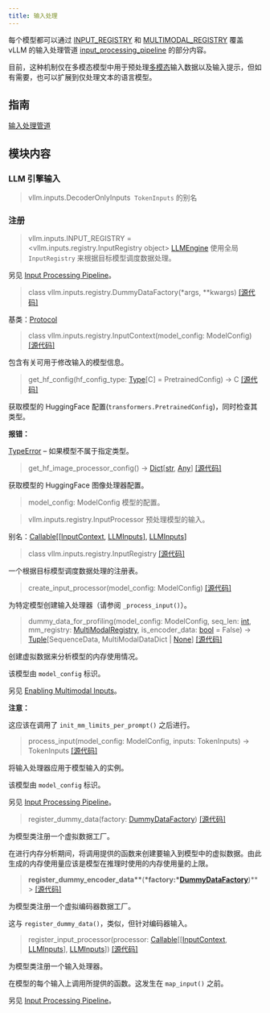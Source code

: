 ```yaml
---
title: 输入处理
---
```


每个模型都可以通过 [INPUT_REGISTRY](https://docs.vllm.ai/en/latest/dev/input_processing/model_inputs_index.html#vllm.inputs.INPUT_REGISTRY) 和 [MULTIMODAL_REGISTRY](https://docs.vllm.ai/en/latest/dev/multimodal/multimodal_index.html#vllm.multimodal.MULTIMODAL_REGISTRY) 覆盖 vLLM 的输入处理管道 [input_processing_pipeline](https://docs.vllm.ai/en/latest/dev/input_processing/input_processing_pipeline.html#input-processing-pipeline) 的部分内容。

目前，这种机制仅在多模态模型中用于预处理[多模态](https://docs.vllm.ai/en/latest/dev/multimodal/multimodal_index.html#multi-modality)输入数据以及输入提示，但如有需要，也可以扩展到仅处理文本的语言模型。

## 指南

[输入处理管道](https://docs.vllm.ai/en/latest/dev/input_processing/input_processing_pipeline.html)

## 模块内容

### LLM 引擎输入

> vllm.inputs.DecoderOnlyInputs
>  `TokenInputs` 的别名

### 注册

> vllm.inputs.INPUT_REGISTRY = <vllm.inputs.registry.InputRegistry object>
> [LLMEngine](https://docs.vllm.ai/en/latest/dev/engine/llm_engine.html#vllm.LLMEngine) 使用全局 `InputRegistry` 来根据目标模型调度数据处理。

另见 [Input Processing Pipeline](https://docs.vllm.ai/en/latest/dev/input_processing/input_processing_pipeline.html#input-processing-pipeline)。

> class vllm.inputs.registry.DummyDataFactory(\*args, \*\*kwargs)
> [[源代码]](https://docs.vllm.ai/en/latest/_modules/vllm/inputs/registry.html#DummyDataFactory)

基类：[Protocol](https://docs.python.org/3/library/typing.html#typing.Protocol)

> class vllm.inputs.registry.InputContext(model_config: ModelConfig)
> [[源代码]](https://docs.vllm.ai/en/latest/_modules/vllm/inputs/registry.html#InputContext)

包含有关可用于修改输入的模型信息。

> get_hf_config(hf_config_type: [Type](https://docs.python.org/3/library/typing.html#typing.Type)[C] = PretrainedConfig) → C
> [[源代码]](https://docs.vllm.ai/en/latest/_modules/vllm/inputs/registry.html#InputContext.get_hf_config)

获取模型的 HuggingFace 配置(`transformers.PretrainedConfig`)，同时检查其类型。

**报错：**

[TypeError](https://docs.python.org/3/library/exceptions.html#TypeError) – 如果模型不属于指定类型。

> get_hf_image_processor_config() → [Dict](https://docs.python.org/3/library/typing.html#typing.Dict)[[str](https://docs.python.org/3/library/stdtypes.html#str), [Any](https://docs.python.org/3/library/typing.html#typing.Any)] 
[[源代码]](https://docs.vllm.ai/en/latest/_modules/vllm/inputs/registry.html#InputContext.get_hf_image_processor_config)

获取模型的 HuggingFace 图像处理器配置。

> model_config: ModelConfig
> 模型的配置。

> vllm.inputs.registry.InputProcessor
> 预处理模型的输入。

别名：[Callable](https://docs.python.org/3/library/typing.html#typing.Callable)[[[InputContext](https://docs.vllm.ai/en/latest/dev/input_processing/model_inputs_index.html#vllm.inputs.registry.InputContext), [LLMInputs](https://docs.vllm.ai/en/latest/dev/input_processing/model_inputs_index.html#vllm.inputs.LLMInputs)], [LLMInputs](https://docs.vllm.ai/en/latest/dev/input_processing/model_inputs_index.html#vllm.inputs.LLMInputs)]

> class vllm.inputs.registry.InputRegistry
> [[源代码]](https://docs.vllm.ai/en/latest/_modules/vllm/inputs/registry.html#InputRegistry)

一个根据目标模型调度数据处理的注册表。

> create_input_processor(model_config: ModelConfig)
> [[源代码]](https://docs.vllm.ai/en/latest/_modules/vllm/inputs/registry.html#InputRegistry.create_input_processor)

为特定模型创建输入处理器（请参阅 `_process_input()`）。

> dummy_data_for_profiling(model_config: ModelConfig, seq_len: [int](https://docs.python.org/3/library/functions.html#int), mm_registry: [MultiModalRegistry](https://docs.vllm.ai/en/latest/dev/multimodal/multimodal_index.html#vllm.multimodal.MultiModalRegistry), is_encoder_data: [bool](https://docs.python.org/3/library/functions.html#bool) = False) → [Tuple](https://docs.python.org/3/library/typing.html#typing.Tuple)[SequenceData, MultiModalDataDict | [None](https://docs.python.org/3/library/constants.html#None)]
> [[源代码]](https://docs.vllm.ai/en/latest/_modules/vllm/inputs/registry.html#InputRegistry.dummy_data_for_profiling)

创建虚拟数据来分析模型的内存使用情况。

该模型由 `model_config` 标识。

另见 [Enabling Multimodal Inputs](https://docs.vllm.ai/en/latest/models/enabling_multimodal_inputs.html#enabling-multimodal-inputs)。

**注意：**

这应该在调用了 `init_mm_limits_per_prompt()` 之后进行。

> process_input(model_config: ModelConfig, inputs: TokenInputs) →  TokenInputs
> [[源代码]](https://docs.vllm.ai/en/latest/_modules/vllm/inputs/registry.html#InputRegistry.process_input)

将输入处理器应用于模型输入的实例。

该模型由 `model_config` 标识。

另见 [Input Processing Pipeline](https://docs.vllm.ai/en/latest/dev/input_processing/input_processing_pipeline.html#input-processing-pipeline)。

> register_dummy_data(factory: [DummyDataFactory](https://docs.vllm.ai/en/latest/dev/input_processing/model_inputs_index.html#vllm.inputs.registry.DummyDataFactory))
> [[源代码]](https://docs.vllm.ai/en/latest/_modules/vllm/inputs/registry.html#InputRegistry.register_dummy_data)

为模型类注册一个虚拟数据工厂。

在进行内存分析期间，将调用提供的函数来创建要输入到模型中的虚拟数据。由此生成的内存使用量应该是模型在推理时使用的内存使用量的上限。

> **register_dummy_encoder_data\*\***(**\***factory:**\*[DummyDataFactory](https://docs.vllm.ai/en/latest/dev/input_processing/model_inputs_index.html#vllm.inputs.registry.DummyDataFactory)**)\*\* > [[源代码]](https://docs.vllm.ai/en/latest/_modules/vllm/inputs/registry.html#InputRegistry.register_dummy_encoder_data)

为模型类注册一个虚拟编码器数据工厂。

这与 `register_dummy_data()`，类似，但针对编码器输入。

> register_input_processor(processor: [Callable](https://docs.python.org/3/library/typing.html#typing.Callable)[[[InputContext](https://docs.vllm.ai/en/latest/dev/input_processing/model_inputs_index.html#vllm.inputs.registry.InputContext), [LLMInputs](https://docs.vllm.ai/en/latest/dev/input_processing/model_inputs_index.html#vllm.inputs.LLMInputs)], [LLMInputs](https://docs.vllm.ai/en/latest/dev/input_processing/model_inputs_index.html#vllm.inputs.LLMInputs)]) 
[[源代码]](https://docs.vllm.ai/en/latest/_modules/vllm/inputs/registry.html#InputRegistry.register_input_processor)

为模型类注册一个输入处理器。

在模型的每个输入上调用所提供的函数。这发生在 `map_input()` 之前。

另见 [Input Processing Pipeline](https://docs.vllm.ai/en/latest/dev/input_processing/input_processing_pipeline.html#input-processing-pipeline)。
